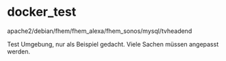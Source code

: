 # docker_test
apache2/debian/fhem/fhem_alexa/fhem_sonos/mysql/tvheadend

Test Umgebung, nur als Beispiel gedacht.
Viele Sachen müssen angepasst werden.
